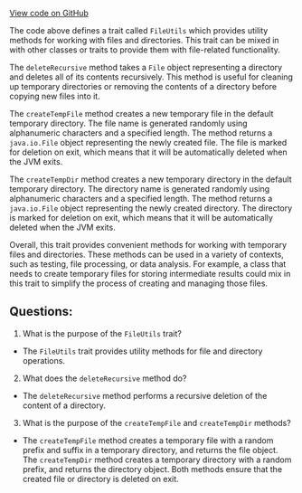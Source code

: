 [View code on GitHub](https://github.com/ergoplatform/ergo/ergo-wallet/src/main/scala/org/ergoplatform/wallet/utils/FileUtils.scala)

The code above defines a trait called `FileUtils` which provides utility methods for working with files and directories. This trait can be mixed in with other classes or traits to provide them with file-related functionality.

The `deleteRecursive` method takes a `File` object representing a directory and deletes all of its contents recursively. This method is useful for cleaning up temporary directories or removing the contents of a directory before copying new files into it.

The `createTempFile` method creates a new temporary file in the default temporary directory. The file name is generated randomly using alphanumeric characters and a specified length. The method returns a `java.io.File` object representing the newly created file. The file is marked for deletion on exit, which means that it will be automatically deleted when the JVM exits.

The `createTempDir` method creates a new temporary directory in the default temporary directory. The directory name is generated randomly using alphanumeric characters and a specified length. The method returns a `java.io.File` object representing the newly created directory. The directory is marked for deletion on exit, which means that it will be automatically deleted when the JVM exits.

Overall, this trait provides convenient methods for working with temporary files and directories. These methods can be used in a variety of contexts, such as testing, file processing, or data analysis. For example, a class that needs to create temporary files for storing intermediate results could mix in this trait to simplify the process of creating and managing those files.
## Questions: 
 1. What is the purpose of the `FileUtils` trait?
- The `FileUtils` trait provides utility methods for file and directory operations.

2. What does the `deleteRecursive` method do?
- The `deleteRecursive` method performs a recursive deletion of the content of a directory.

3. What is the purpose of the `createTempFile` and `createTempDir` methods?
- The `createTempFile` method creates a temporary file with a random prefix and suffix in a temporary directory, and returns the file object. The `createTempDir` method creates a temporary directory with a random prefix, and returns the directory object. Both methods ensure that the created file or directory is deleted on exit.